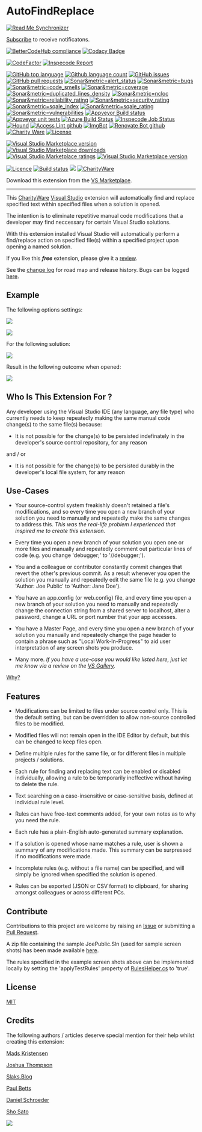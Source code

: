 [AppVeyorProjectUrl]: https://ci.appveyor.com/project/GregTrevellick/autofindreplace
[AppVeyorProjectBuildStatusBadgeSvg]: https://ci.appveyor.com/api/projects/status/tcugu9rs3ihbgl7o?svg=true
[GitHubRepoURL]: https://github.com/GregTrevellick/AutoFindReplace
[GitHubRepoIssuesURL]: https://github.com/GregTrevellick/AutoFindReplace/issues
[GitHubRepoPullRequestsURL]: https://github.com/GregTrevellick/AutoFindReplace/pulls
[VersionNumberBadgeURL]: https://vsmarketplacebadge.apphb.com/version/GregTrevellick.AutoFindReplace.svg
[VisualStudioURL]: https://www.visualstudio.com/
[VSMarketplaceUrl]: https://marketplace.visualstudio.com/items?itemName=GregTrevellick.AutoFindReplace
[VSMarketplaceReviewsUrl]: https://marketplace.visualstudio.com/items?itemName=GregTrevellick.AutoFindReplace#review-details
[CharityWareURL]: https://github.com/GregTrevellick/MiscellaneousArtefacts/wiki/Charity-Ware
[WhyURL]: https://github.com/GregTrevellick/MiscellaneousArtefacts/wiki/Why

# AutoFindReplace

<!--BadgesSTART-->
[![Read Me Synchronizer](https://img.shields.io/badge/-powered%20by%20read%20me%20synchronizer-brightgreen.svg)](https://github.com/undefined/ReadMeSynchronizer)
<!-- Powered by https://github.com/undefined/ReadMeSynchronizer -->

[Subscribe](https://github.com/GregTrevellick/AutoFindReplace/subscription) to receive notificatons.

[![BetterCodeHub compliance](https://bettercodehub.com/edge/badge/GregTrevellick/AutoFindReplace?branch=master)](https://bettercodehub.com/results/GregTrevellick/AutoFindReplace)
[![Codacy Badge](https://api.codacy.com/project/badge/Grade/e0cb8a23f42c4859aeb5c653b1a3d2b6)](https://www.codacy.com/project/gtrevellick/AutoFindReplace/dashboard?utm_source=github.com&amp;utm_medium=referral&amp;utm_content=GregTrevellick/AutoFindReplace&amp;utm_campaign=Badge_Grade_Dashboard)

[![CodeFactor](https://www.codefactor.io/repository/github/GregTrevellick/AutoFindReplace/badge)](https://www.codefactor.io/repository/github/GregTrevellick/AutoFindReplace)
[![Inspecode Report](https://inspecode.rocro.com/badges/github.com/GregTrevellick/AutoFindReplace/report?token=tFEtqaxk--yMEhQpaaX987zz1-db0N_5CUbAlCF9bkM)](https://inspecode.rocro.com/reports/github.com/GregTrevellick/AutoFindReplace/branch/master/summary)


[![GitHub top language](https://img.shields.io/github/languages/top/GregTrevellick/AutoFindReplace.svg)](https://github.com/GregTrevellick/AutoFindReplace)
[![Github language count](https://img.shields.io/github/languages/count/GregTrevellick/AutoFindReplace.svg)](https://github.com/GregTrevellick/AutoFindReplace)
[![GitHub issues](https://img.shields.io/github/issues-raw/GregTrevellick/AutoFindReplace.svg)](https://github.com/GregTrevellick/AutoFindReplace/issues)
[![GitHub pull requests](https://img.shields.io/github/issues-pr-raw/GregTrevellick/AutoFindReplace.svg)](https://github.com/GregTrevellick/AutoFindReplace/pulls)
[![Sonar&metric=alert_status](https://sonarcloud.io/api/project_badges/measure?project=AutoFindReplace&metric=alert_status)](https://sonarcloud.io/dashboard?id=AutoFindReplace)
[![Sonar&metric=bugs](https://sonarcloud.io/api/project_badges/measure?project=AutoFindReplace&metric=bugs)](https://sonarcloud.io/component_measures?id=AutoFindReplace&metric=bugs)
[![Sonar&metric=code_smells](https://sonarcloud.io/api/project_badges/measure?project=AutoFindReplace&metric=code_smells)](https://sonarcloud.io/component_measures?id=AutoFindReplace&metric=code_smells)
[![Sonar&metric=coverage](https://sonarcloud.io/api/project_badges/measure?project=AutoFindReplace&metric=coverage)](https://sonarcloud.io/component_measures?id=AutoFindReplace&metric=Coverage)
[![Sonar&metric=duplicated_lines_density](https://sonarcloud.io/api/project_badges/measure?project=AutoFindReplace&metric=duplicated_lines_density)](https://sonarcloud.io/component_measures?id=AutoFindReplace&metric=duplicated_lines)
[![Sonar&metric=ncloc](https://sonarcloud.io/api/project_badges/measure?project=AutoFindReplace&metric=ncloc)](https://sonarcloud.io/component_measures?id=AutoFindReplace&metric=ncloc)
[![Sonar&metric=reliability_rating](https://sonarcloud.io/api/project_badges/measure?project=AutoFindReplace&metric=reliability_rating)](https://sonarcloud.io/component_measures?id=AutoFindReplace&metric=reliability_rating)
[![Sonar&metric=security_rating](https://sonarcloud.io/api/project_badges/measure?project=AutoFindReplace&metric=security_rating)](https://sonarcloud.io/component_measures?id=AutoFindReplace&metric=security_rating)
[![Sonar&metric=sqale_index](https://sonarcloud.io/api/project_badges/measure?project=AutoFindReplace&metric=sqale_index)](https://sonarcloud.io/component_measures?id=AutoFindReplace&metric=sqale_index)
[![Sonar&metric=sqale_rating](https://sonarcloud.io/api/project_badges/measure?project=AutoFindReplace&metric=sqale_rating)](https://sonarcloud.io/component_measures?id=AutoFindReplace&metric=sqale_rating)
[![Sonar&metric=vulnerabilities](https://sonarcloud.io/api/project_badges/measure?project=AutoFindReplace&metric=vulnerabilities)](https://sonarcloud.io/component_measures?id=AutoFindReplace&metric=vulnerabilities)
[![Appveyor Build status](https://ci.appveyor.com/api/projects/status/2iy2c8ucrn5mc96o?svg=true)](https://ci.appveyor.com/project/GregTrevellick/AutoFindReplace)
[![Appveyor unit tests](https://img.shields.io/appveyor/tests/GregTrevellick/AutoFindReplace.svg)](https://ci.appveyor.com/project/GregTrevellick/AutoFindReplace/build/tests)
[![Azure Build Status](https://gregtrevellick.visualstudio.com/AutoFindReplace/_apis/build/status/AutoFindReplace)](https://gregtrevellick.visualstudio.com/AutoFindReplace/_build/latest?definitionId=4)
[![Inspecode Job Status](https://inspecode.rocro.com/badges/github.com/GregTrevellick/AutoFindReplace/status?token=tFEtqaxk--yMEhQpaaX987zz1-db0N_5CUbAlCF9bkM)](https://inspecode.rocro.com/jobs/github.com/GregTrevellick/AutoFindReplace/latest?completed=true)
[![Hound](https://img.shields.io/badge/hound_ci-checked-brightgreen.svg)](https://houndci.com/)
[![Access Lint github](https://img.shields.io/badge/a11y-checked-brightgreen.svg)](https://www.accesslint.com)
[![ImgBot](https://img.shields.io/badge/images-optimized-brightgreen.svg)](https://imgbot.net/)
[![Renovate Bot github](https://img.shields.io/badge/renovatebot-checked-brightgreen.svg)](https://renovatebot.com/)
[![Charity Ware](https://img.shields.io/badge/charity%20ware-thank%20you-brightgreen.svg)](https://github.com/GregTrevellick/MiscellaneousArtefacts/wiki/Charity-Ware)
[![License](https://img.shields.io/github/license/gittools/gitlink.svg)](/LICENSE.txt)

[![Visual Studio Marketplace version](https://img.shields.io/badge/-AutoFindReplace-%23e2165e.svg)](https://marketplace.visualstudio.com/items?itemName=GregTrevellick.AutoFindReplace)
[![Visual Studio Marketplace downloads](https://vsmarketplacebadge.apphb.com/installs/GregTrevellick.AutoFindReplace.svg)](https://marketplace.visualstudio.com/items?itemName=GregTrevellick.AutoFindReplace)
[![Visual Studio Marketplace ratings](https://vsmarketplacebadge.apphb.com/rating/GregTrevellick.AutoFindReplace.svg)](https://marketplace.visualstudio.com/items?itemName=GregTrevellick.AutoFindReplace)
[![Visual Studio Marketplace version](https://vsmarketplacebadge.apphb.com/version/GregTrevellick.AutoFindReplace.svg)](https://marketplace.visualstudio.com/items?itemName=GregTrevellick.AutoFindReplace)


<!--BadgesEND-->










[![Licence](https://img.shields.io/github/license/gittools/gitlink.svg)](/LICENSE.txt)
[![Build status][AppVeyorProjectBuildStatusBadgeSvg]][AppVeyorProjectUrl]
[![][VersionNumberBadgeURL]][VSMarketplaceUrl]
[![CharityWare](https://img.shields.io/badge/Charity%20Ware-Thank%20You-brightgreen.svg)][CharityWareURL] 

<!--![](https://vsmarketplacebadge.apphb.com/installs/GregTrevellick.AutoFindReplace.svg)-->
<!--![](https://vsmarketplacebadge.apphb.com/rating/GregTrevellick.AutoFindReplace.svg)-->
<!--[![Source Browser](https://img.shields.io/badge/Browse-Source-green.svg)](http://sourcebrowser.io/Browse/GregTrevellick/AutoFindReplace)-->

Download this extension from the [VS Marketplace][VSMarketplaceUrl].

---------------------------------------

<!--COPY START FOR VS GALLERY-->

This [CharityWare][CharityWareURL] [Visual Studio][VisualStudioUrl] extension will automatically find and replace specified text within specified files when a solution is opened.

The intention is to eliminate repetitive manual code modifications that a developer may find neccessary for certain Visual Studio solutions.

With this extension installed Visual Studio will automatically perform a find/replace action on specified file(s) within a specified project upon opening a named solution.

If you like this ***free*** extension, please give it a [review][VSMarketplaceReviewsUrl].

See the [change log](CHANGELOG.md) for road map and release history. Bugs can be logged [here][GitHubRepoIssuesURL].

## Example

The following options settings:

![](AutoFindReplace/Resources/ReadMeScreenShot_OptionsGeneral.png)

![](AutoFindReplace/Resources/ReadMeScreenShot_OptionsRules.png)

For the following solution:

![](AutoFindReplace/Resources/ReadMeScreenShot_Solution.png)

Result in the following outcome when opened:

![](AutoFindReplace/Resources/ReadMeScreenShot_ResultsWindow.png)

## Who Is This Extension For ?

Any developer using the Visual Studio IDE (any language, any file type) who currently needs to keep repeatedly making the same manual code change(s) to the same file(s) because:

 - It is not possible for the change(s) to be persisted indefinately in the developer's source control repository, for any reason

 and / or

 - It is not possible for the change(s) to be persisted durably in the developer's local file system, for any reason

## Use-Cases

 - Your source-control system freakishly doesn't retained a file's modifications, and so every time you open a new branch of your solution you need to manually and repeatedly make the same changes to address this. *This was the real-life problem I experienced that inspired me to create this extension.*
 
 - Every time you open a new branch of your solution you open one or more files and manually and repeatedly comment out particular lines of code (e.g. you change 'debugger;' to '//debugger;').
 
 - You and a colleague or contributor constantly commit changes that revert the other's previous commit. As a result whenever you open the solution you manually and repeatedly edit the same file (e.g. you change 'Author: Joe Public' to 'Author: Jane Doe').
  
 - You have an app.config (or web.config) file, and every time you open a new branch of your solution you need to manually and repeatedly change the connection string from a shared server to localhost, alter a password, change a URL or port number that your app accesses.

 - You have a Master Page, and every time you open a new branch of your solution you manually and repeatedly change the page header to contain a phrase such as "Local Work-In-Progress" to aid user interpretation of any screen shots you produce.
  
 - Many more. *If you have a use-case you would like listed here, just let me know via a review on the [VS Gallery][VSMarketplaceReviewsUrl].*
 
 [Why?][WhyURL]
 
## Features

- Modifications can be limited to files under source control only. This is the default setting, but can be overridden to allow non-source controlled files to be modified.

- Modified files will not remain open in the IDE Editor by default, but this can be changed to keep files open.

- Define multiple rules for the same file, or for different files in multiple projects / solutions. 

- Each rule for finding and replacing text can be enabled or disabled individually, allowing a rule to be temporarily ineffective without having to delete the rule.

- Text searching on a case-insensitive or case-sensitive basis, defined at individual rule level.

- Rules can have free-text comments added, for your own notes as to why you need the rule. 

- Each rule has a plain-English auto-generated summary explanation.

- If a solution is opened whose name matches a rule, user is shown a summary of any modifications made. This summary can be surpressed if no modifications were made.

- Incomplete rules (e.g. without a file name) can be specified, and will simply be ignored when specified the solution is opened. 

- Rules can be exported (JSON or CSV format) to clipboard, for sharing amongst colleagues or across different PCs.

<!--COPY END FOR VS GALLERY-->

## Contribute

Contributions to this project are welcome by raising an [Issue][GitHubRepoIssuesURL] or submitting a [Pull Request][GitHubRepoPullRequestsURL].

A zip file containing the sample JoePublic.Sln (used for sample screen shots) has been made available [here](https://github.com/GregTrevellick/AutoFindReplace/blob/master/JoePublic.zip).

The rules specified in the example screen shots above can be implemented locally by setting the 'applyTestRules' property of [RulesHelper.cs](https://github.com/GregTrevellick/AutoFindReplace/blob/master/AutoFindReplace/Helpers/RulesHelper.cs) to 'true'.

## License

[MIT](/LICENSE.txt)

## Credits

The following authors / articles deserve special mention for their help whilst creating this extension:

[Mads Kristensen](https://channel9.msdn.com/Events/Build/2016/B886)

[Joshua Thompson](http://schmalls.com/2015/01/19/adventures-in-visual-studio-extension-development-part-2)

[Slaks.Blog](http://blog.slaks.net/2013-11-10/extending-visual-studio-part-2-core-concepts/)

[Paul Betts](https://github.com/paulcbetts/SaveAllTheTime)

[Daniel Schroeder](http://blog.danskingdom.com/category/visual-studio-extensions/)

[Sho Sato](https://vsmarketplacebadge.apphb.com/)

[![](chart.png)][VSMarketplaceUrl]
